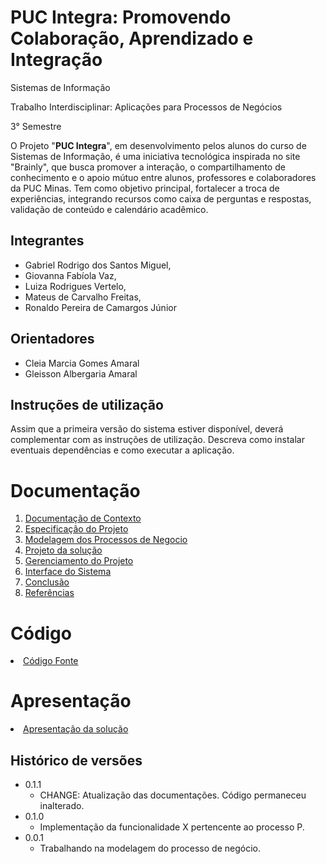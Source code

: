 # PUC Integra: Promovendo Colaboração, Aprendizado e Integração

Sistemas de Informação

Trabalho Interdisciplinar: Aplicações para Processos de Negócios

3° Semestre

O Projeto "**PUC Integra**", em desenvolvimento pelos alunos do curso de Sistemas de Informação, é uma iniciativa tecnológica inspirada no site "Brainly", que busca promover a interação, o compartilhamento de conhecimento e o apoio mútuo entre alunos, professores e colaboradores da PUC Minas. Tem como objetivo principal, fortalecer a troca de experiências, integrando recursos como caixa de perguntas e respostas, validação de conteúdo e calendário acadêmico. 

## Integrantes

* Gabriel Rodrigo dos Santos Miguel,  
* Giovanna Fabíola Vaz,  
* Luiza Rodrigues Vertelo,  
* Mateus de Carvalho Freitas,  
* Ronaldo Pereira de Camargos Júnior

## Orientadores

* Cleia Marcia Gomes Amaral
* Gleisson Albergaria Amaral

## Instruções de utilização

Assim que a primeira versão do sistema estiver disponível, deverá complementar com as instruções de utilização. Descreva como instalar eventuais dependências e como executar a aplicação.

# Documentação

<ol>
<li><a href="docs/1-Contexto.md"> Documentação de Contexto</a></li>
<li><a href="docs/2-Especificação.md"> Especificação do Projeto</a></li>
<li><a href="docs/3-Modelagem-Processos-Negócio.md"> Modelagem dos Processos de Negocio</a></li>
<li><a href="docs/4-Projeto-Solucao.md"> Projeto da solução</a></li>
<li><a href="docs/5-Gerenciamento-Projeto.md"> Gerenciamento do Projeto</a></li>
<li><a href="docs/6-Interface-Sistema.md"> Interface do Sistema</a></li>
<li><a href="docs/7-Conclusão.md"> Conclusão</a></li>
<li><a href="docs/8-Referências.md"> Referências</a></li>
</ol>

# Código

<li><a href="src/README.md"> Código Fonte</a></li>

# Apresentação

<li><a href="presentation/README.md"> Apresentação da solução</a></li>


## Histórico de versões

* 0.1.1
    * CHANGE: Atualização das documentações. Código permaneceu inalterado.
* 0.1.0
    * Implementação da funcionalidade X pertencente ao processo P.
* 0.0.1
    * Trabalhando na modelagem do processo de negócio.

